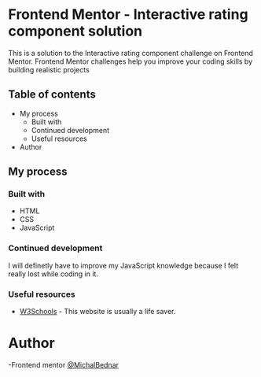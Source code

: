 # Frontend Mentor - Interactive rating component solution

This  is a solution to the Interactive rating component challenge on Frontend Mentor. Frontend Mentor challenges help you improve your coding skills by building realistic projects

## Table of contents

- My process
    - Built with
    - Continued development
    - Useful resources
- Author


## My process

### Built with

- HTML
- CSS
- JavaScript


### Continued development

I will definetly have to improve my JavaScript knowledge because I felt really lost while coding in it.


### Useful resources

- [W3Schools](https://www.w3schools.com) - This website is usually a life saver.


# Author

-Frontend mentor [@MichalBednar](https://www.frontendmentor.io/profile/MichalBednar)